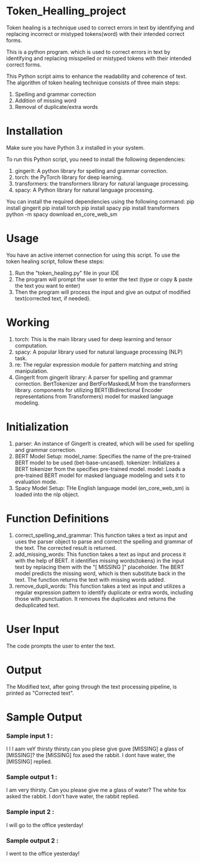 # Token_Healling_project
Token healing is a technique used to correct errors in text by identifying and replacing incorrect or mistyped tokens(word) with their intended correct forms.

This is a python program. which is used to correct errors in text by identifying and replacing misspelled or mistyped tokens with their intended correct forms. 

This Python script aims to enhance the readability and coherence of text. The algorithm of token healing technique consists of three main steps:
1. Spelling and grammar correction
2. Addition of missing word
3. Removal of duplicate/extra words

# Installation
Make sure you have Python 3.x installed in your system.

To run this Python script, you need to install the following dependencies:
  1. gingerit: A python library for spelling and grammar correction.
  2. torch: the PyTorch library for deep learning.
  3. transformers: the transformers library for natural language processing.
  4. spacy: A Python library for natural language processing.

You can install the required dependencies using the following command:
  pip install gingerit
  pip install torch
  pip install spacy
  pip install transformers
  python -m spacy download en_core_web_sm
  
# Usage
You have an active internet connection for using this script.
To use the token healing script, follow these steps:
  1. Run the "token_healing.py" file in your IDE
  2. The program will prompt the user to enter the text (type or copy & paste the text you want to enter)
  3. Then the program will process the input and give an output of modified text(corrected text, if needed).

# Working 
  1. torch: This is the main library used for deep learning and tensor computation.
  2. spacy: A popular library used for natural language processing (NLP) task.
  3. re: The regular expression module for pattern matching and string manipulation.
  4. GingerIt from gingerit library: A parser for spelling and grammar correction.
  BertTokenizer and BertForMaskedLM from the transformers library. components for utilizing BERT(Bidirectional Encoder representations from Transformers) model for masked language modeling.

# Initialization
  1. parser: An instance of GingerIt is created, which will be used for spelling and grammar correction.
  2. BERT Model Setup: model_name: Specifies the name of the pre-trained BERT model to be used (bet-base-uncased). tokenizer: Initializes a BERT tokenizer from the specifies pre-trained model. model: Loads a pre-trained BERT model for masked language modeling and sets it to evaluation mode.
  4. Spacy Model Setup: THe English language model (en_core_web_sm) is loaded into the nlp object.
  
# Function Definitions
  1. correct_spelling_and_grammar: This function takes a text as input and uses the parser object to parse and correct the spelling and grammar of the text. The corrected result is returned.
  2. add_missing_words: This function takes a text as input and process it with the help of BERT. it identifies missing words(tokens) in the input text by replacing them with the "[ MISSING ]" placeholder. The BERT model predicts the missing word, which is then substitute back in the text. The function returns the text with missing words added.
  3. remove_dupli_words: This function takes a text as input and utilizes a regular expression pattern to identify duplicate or extra words, including those with punctuation. It removes the duplicates and returns the deduplicated text.

# User Input
The code prompts the user to enter the text.

# Output 
The Modified text, after going through the text processing pipeline, is printed as "Corrected text".

# Sample Output
  ### Sample input 1 :
  I I I aam veY thirsty thirsty.can you plese give guve [MISSING] a glass of [MISSING]? the [MISSING] fox ased the rabbit. I dont have water, the [MISSING] replied.
  ### Sample output 1 : 
  I am very thirsty. Can you please give me a glass of water? The white fox asked the rabbit. I don't have water, the rabbit replied.
  
  ### Sample input 2 : 
  I will go to the office yesterday!
  ### Sample output 2 : 
  I went to the office yesterday! 
